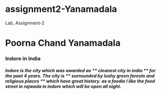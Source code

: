 # assignment2-Yanamadala
Lab, Assignment-2

# Poorna Chand Yanamadala

### Indore in India
##### Indore is the city which was awarded as ** cleanest city in india ** for the past 4 years. The city is ** surrounded by lushy green forests and religious places ** which have great history. as a foodie I like the ***food street in rajwada in indore*** which will be open all night.


